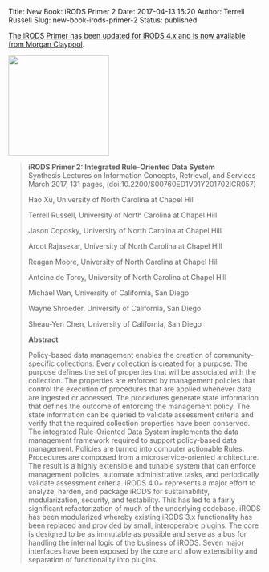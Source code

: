 Title: New Book: iRODS Primer 2
Date: 2017-04-13 16:20
Author: Terrell Russell
Slug: new-book-irods-primer-2
Status: published

[The iRODS Primer has been updated for iRODS 4.x and is now available from Morgan Claypool](http://www.morganclaypoolpublishers.com/catalog_Orig/product_info.php?products_id=1049).

<a href="http://www.morganclaypoolpublishers.com/catalog_Orig/product_info.php?products_id=1049"><img src="{filename}/uploads/2017/Xu_iRODS_Primer2_Promo.png" width="200px" border=0></a>

> <b>iRODS Primer 2: Integrated Rule-Oriented Data System</b><br/>
> Synthesis Lectures on Information Concepts, Retrieval, and Services<br/>
> March 2017, 131 pages, (doi:10.2200/S00760ED1V01Y201702ICR057)
>
> Hao Xu, University of North Carolina at Chapel Hill
>
> Terrell Russell, University of North Carolina at Chapel Hill
>
> Jason Coposky, University of North Carolina at Chapel Hill
>
> Arcot Rajasekar, University of North Carolina at Chapel Hill
>
> Reagan Moore, University of North Carolina at Chapel Hill
>
> Antoine de Torcy, University of North Carolina at Chapel Hill
>
> Michael Wan, University of California, San Diego
>
> Wayne Shroeder, University of California, San Diego
>
> Sheau-Yen Chen, University of California, San Diego
>
> <b>Abstract</b>
>
> Policy-based data management enables the creation of community-specific collections. Every collection is created for a purpose. The purpose defines the set of properties that will be associated with the collection. The properties are enforced by management policies that control the execution of procedures that are applied whenever data are ingested or accessed. The procedures generate state information that defines the outcome of enforcing the management policy. The state information can be queried to validate assessment criteria and verify that the required collection properties have been conserved. The integrated Rule-Oriented Data System implements the data management framework required to support policy-based data management. Policies are turned into computer actionable Rules. Procedures are composed from a microservice-oriented architecture. The result is a highly extensible and tunable system that can enforce management policies, automate administrative tasks, and periodically validate assessment criteria. iRODS 4.0+ represents a major effort to analyze, harden, and package iRODS for sustainability, modularization, security, and testability. This has led to a fairly significant refactorization of much of the underlying codebase. iRODS has been modularized whereby existing iRODS 3.x functionality has been replaced and provided by small, interoperable plugins. The core is designed to be as immutable as possible and serve as a bus for handling the internal logic of the business of iRODS. Seven major interfaces have been exposed by the core and allow extensibility and separation of functionality into plugins.

